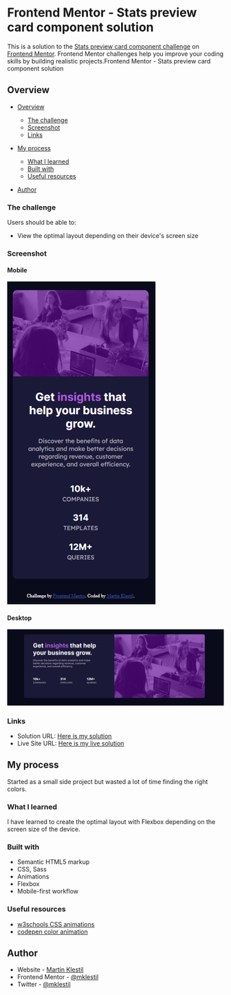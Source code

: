 # Frontend Mentor - Stats preview card component solution
 This is a solution to the [Stats preview card component challenge](https://www.frontendmentor.io/challenges/stats-preview-card-component-8JqbgoU62/) on [Frontend Mentor](https://www.frontendmentor.io/). Frontend Mentor challenges help you improve your coding skills by building realistic projects.Frontend Mentor - Stats preview card component solution

## Overview

- [Overview](#overview)
  - [The challenge](#the-challenge)
  - [Screenshot](#screenshot)
  - [Links](#links)
- [My process](#my-process)
  - [What I learned](#what-i-learned)
  - [Built with](#built-with)
  - [Useful resources](#useful-resources)

- [Author](#author)


### The challenge
  Users should be able to:
- View the optimal layout depending on their device's screen size


### Screenshot

#### Mobile
![](./images/screenshot-mobile.png)

#### Desktop
![](./images/screenshot-desktop.png)


### Links

- Solution URL: [Here is my solution](https://mklestil.github.io/stats-preview-card-component/)
- Live Site URL: [Here is my live solution](https://mklestil.github.io/stats-preview-card-component/)

## My process
Started as a small side project but wasted a lot of time finding the right colors.

### What I learned
I have learned to create the optimal layout with Flexbox depending on the screen size of the device.

### Built with
- Semantic HTML5 markup
- CSS, Sass
- Animations
- Flexbox
- Mobile-first workflow

### Useful resources
- [w3schools CSS animations](https://www.w3schools.com/css/css3_animations.asp)
- [codepen color animation](https://codepen.io/Adrw4/pen/jLgGGK)

## Author

- Website - [Martin Klestil](https://github.com/mklestil)
- Frontend Mentor - [@mklestil](https://www.frontendmentor.io/profile/mklestil)
- Twitter - [@mklestil](https://twitter.com/MKlestil)